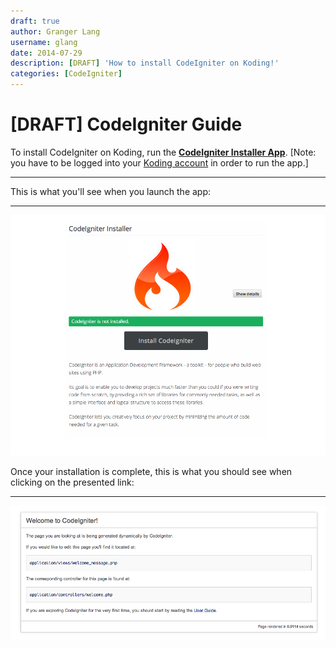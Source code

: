 ```yaml
---
draft: true
author: Granger Lang
username: glang
date: 2014-07-29
description: [DRAFT] 'How to install CodeIgniter on Koding!'
categories: [CodeIgniter]
---
```


# [DRAFT] CodeIgniter Guide

To install CodeIgniter on Koding, run the **[CodeIgniter Installer App](https://koding.com/Codeigniter)**. [Note: you have to be 
logged into your [Koding account](https://koding.com/Login) in order to run the app.]
___


This is what you'll see when you launch the app:
___

![alt tag](ci1.png)


Once your installation is complete, this is what you should see when clicking on the presented link: 
___

![alt tag](ci2.png)